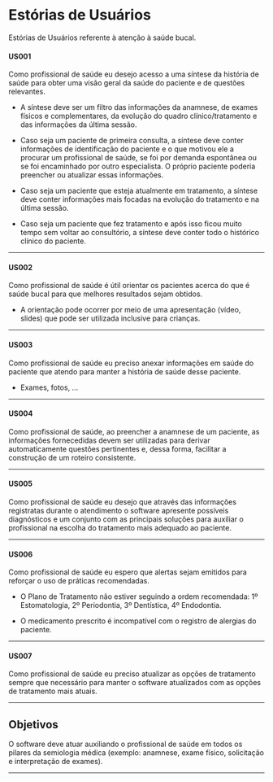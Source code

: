 # Estórias de Usuários

Estórias de Usuários referente à atenção à saúde bucal.

#### US001

Como profissional de saúde eu desejo acesso a uma síntese da história de saúde para obter uma visão geral da saúde do paciente e de questões relevantes. 

* A síntese deve ser um filtro das informações da anamnese, de exames físicos e complementares, da evolução do quadro clínico/tratamento e das informações da última sessão.  

* Caso seja um paciente de primeira consulta, a síntese deve conter informações de identificação do paciente e o que motivou ele a procurar um profissional de saúde, se foi por demanda espontânea ou se foi encaminhado por outro especialista. O próprio paciente poderia preencher ou atualizar essas informações.  

* Caso seja um paciente que esteja atualmente em tratamento, a síntese deve conter informações mais focadas na evolução do tratamento e na última sessão.  

* Caso seja um paciente que fez tratamento e após isso ficou muito tempo sem voltar ao consultório, a síntese deve conter todo o histórico clínico do paciente.  

---
 #### US002
Como profissional de saúde é útil orientar os pacientes acerca do que é saúde bucal para que melhores resultados sejam obtidos. 

* A orientação pode ocorrer por meio de uma apresentação (vídeo, slides) que pode ser utilizada inclusive para crianças.

---
#### US003
Como profissional de saúde eu preciso anexar informações em saúde do paciente que atendo para manter a história de saúde desse paciente. 

* Exames, fotos, ...

---
#### US004

Como profissional de saúde, ao preencher a anamnese de um paciente, as informações fornecedidas devem ser utilizadas para derivar automaticamente questões pertinentes e, dessa forma, facilitar a construção de um roteiro consistente.

---
#### US005

Como profissional de saúde eu desejo que através das informações registratas durante o atendimento o software apresente possíveis diagnósticos e um conjunto com as principais soluções para auxiliar o profissional na escolha do tratamento mais adequado ao paciente.  

---
#### US006

Como profissional de saúde eu espero que alertas sejam emitidos para reforçar o uso de práticas recomendadas.

* O Plano de Tratamento não estiver seguindo a ordem recomendada: 1º Estomatologia, 2º Periodontia, 3º Dentística, 4º Endodontia.  

* O medicamento prescrito é incompatível com o registro de alergias do paciente.

---
#### US007
Como profissional de saúde eu preciso atualizar as opções de tratamento sempre que necessário para manter o software atualizados com as opções de tratamento mais atuais. 

---
## Objetivos
O software deve atuar auxiliando o profissional de saúde em todos os pilares da semiologia médica (exemplo: anamnese, exame físico, solicitação e interpretação de exames).  

---
